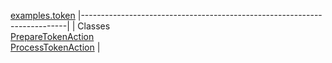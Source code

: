 [examples.token](../../examples/token/package-summary.html.md)
|--------------------------------------------------------------------------|
| Classes                                                                  
  [PrepareTokenAction](PrepareTokenAction.html.md "class in examples.token")  
  [ProcessTokenAction](ProcessTokenAction.html.md "class in examples.token")  |


